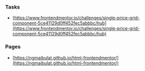 ### Tasks

- [https://www.frontendmentor.io/challenges/single-price-grid-component-5ce41129d0ff452fec5abbbc/hub](https://www.frontendmentor.io/challenges/single-price-grid-component-5ce41129d0ff452fec5abbbc/hub)

### Pages

- [https://ngmaibulat.github.io/html-frontendmentor/](https://ngmaibulat.github.io/html-frontendmentor/)
